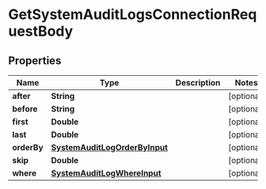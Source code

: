 

# GetSystemAuditLogsConnectionRequestBody


## Properties

Name | Type | Description | Notes
------------ | ------------- | ------------- | -------------
**after** | **String** |  |  [optional]
**before** | **String** |  |  [optional]
**first** | **Double** |  |  [optional]
**last** | **Double** |  |  [optional]
**orderBy** | [**SystemAuditLogOrderByInput**](SystemAuditLogOrderByInput.md) |  |  [optional]
**skip** | **Double** |  |  [optional]
**where** | [**SystemAuditLogWhereInput**](SystemAuditLogWhereInput.md) |  |  [optional]



